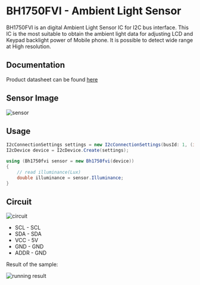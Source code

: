 # BH1750FVI - Ambient Light Sensor

BH1750FVI is an digital Ambient Light Sensor IC for I2C bus interface. This IC is the most suitable to obtain the ambient light data for adjusting LCD and Keypad backlight power of Mobile phone. It is possible to detect wide range at High resolution.

## Documentation

Product datasheet can be found [here](https://www.mouser.com/datasheet/2/348/bh1750fvi-e-186247.pdf)

## Sensor Image

![sensor](sensor.jpg)

## Usage

```csharp
I2cConnectionSettings settings = new I2cConnectionSettings(busId: 1, (int)I2cAddress.AddPinLow);
I2cDevice device = I2cDevice.Create(settings);

using (Bh1750fvi sensor = new Bh1750fvi(device))
{
    // read illuminance(Lux)
    double illuminance = sensor.Illuminance;
}

```

## Circuit

![circuit](BH1750FVI_Circuit_bb.png)

* SCL - SCL
* SDA - SDA
* VCC - 5V
* GND - GND
* ADDR - GND

Result of the sample:

![running result](RunningResult.jpg)
